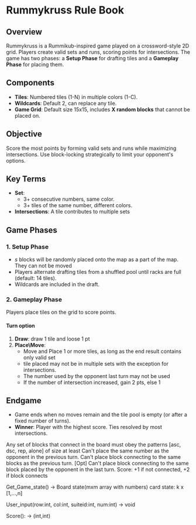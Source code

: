 # Rummykruss Rule Book

## Overview
Rummykruss is a Rummikub-inspired game played on a crossword-style 2D grid. Players create valid sets and runs, scoring points for intersections. The game has two phases: a **Setup Phase** for drafting tiles and a **Gameplay Phase** for placing them.

## Components
- **Tiles**: Numbered tiles (1-N) in multiple colors (1-C).
- **Wildcards**: Default 2, can replace any tile.
- **Game Grid**: Default size 15x15, includes **X random blocks** that cannot be placed on.

## Objective
Score the most points by forming valid sets and runs while maximizing intersections. Use block-locking strategically to limit your opponent's options.

## Key Terms
- **Set**: 
   + 3+ consecutive numbers, same color.
   + 3+ tiles of the same number, different colors.
- **Intersections**: A tile contributes to multiple sets
<!-- 
## Hyperparameters
- **Number Range**:   Default 1–13.
- **Colors**:         Default 4.
- **Grid Size**:      Default 15x15.
- **Blocked Tiles**:  Default 10
- **Rack Capacity**:  Default 14 tiles.
- **Wildcard Count**: Default 2.
- **Moves Per Turn**: Default inf -->

## Game Phases

### 1. Setup Phase
- $s$ blocks will be randomly placed onto the map as a part of the map. They can not be moved
- Players alternate drafting tiles from a shuffled pool until racks are full (default: 14 tiles).
- Wildcards are included in the draft.

### 2. Gameplay Phase
Players place tiles on the grid to score points.

#### Turn option
1. **Draw**: draw 1 tile and loose 1 pt
2. **Place\Move**: 
   - Move and Place 1 or more tiles, as long as the end result contains only valid set
   - tile placed may not be in multiple sets with the exception for intersections.
   - The number used by the opponent last turn may not be used
   - If the number of intersection increased, gain 2 pts, else 1 
<!-- 
4. **Lock Blocks**:  At the end of their turn, a player can lock **L blocks** on the grid. Locked blocks cannot be moved in next 2 turns, but still partispate in the set and scoring.   -->

## Endgame
- Game ends when no moves remain and the tile pool is empty (or after a fixed number of turns).
- **Winner**: Player with the highest score. Ties resolved by most intersections.

<!-- ---------------------------------------------------------- -->
Any set of blocks that connect in the board must obey the patterns [asc, dsc, rep, alone] of size at least
Can't place the same number as the opponent in the previous turn.
Can't place block connecting to the same blocks as the previous turn.
[Opt] Can't place block connecting to the same block placed by the opponent in the last turn. 
Score:  +1 if not connected, +2 if block connects


Get_Game_state() -> 
   Board state(mxm array with numbers)
   card state: k x [1,...,n]

User_input(row:int, col:int, suiteid:int, num:int) -> 
   void

Score(): -> 
   (int,int)